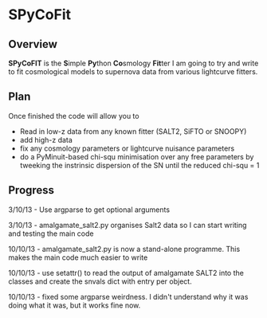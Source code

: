 # SPyCoFit

## Overview

**SPyCoFIT** is the **S**imple **Py**thon **Co**smology **Fit**ter I am going to try and write to fit cosmological models to supernova data from various lightcurve fitters.

## Plan

Once finished the code will allow you to

* Read in low-z data from any known fitter (SALT2, SiFTO or SNOOPY)
* add high-z data
* fix any cosmology parameters or lightcurve nuisance parameters
* do a PyMinuit-based chi-squ minimisation over any free parameters by tweeking the instrinsic dispersion of the SN until the reduced chi-squ = 1

## Progress

3/10/13 - Use argparse to get optional arguments

3/10/13 - amalgamate_salt2.py organises Salt2 data so I can start writing and testing the main code

10/10/13 - amalgamate_salt2.py is now a stand-alone programme.  This makes the main code much easier to write

10/10/13 - use setattr() to read the output of amalgamate SALT2 into the classes and create the snvals dict with entry per object.

10/10/13 - fixed some argparse weirdness.  I didn't understand why it was doing what it was, but it works fine now.